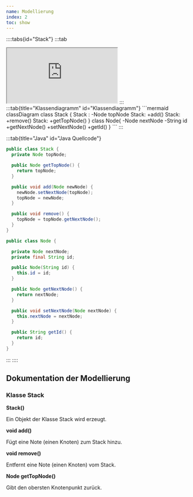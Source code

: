 ```yaml
---
name: Modellierung
index: 2
toc: show
---
```

::::tabs{id="Stack"}
:::tab
<iframe src="https://www.youtube.com/embed/hJresi7z_YM?autoplay=1"></iframe>
:::
:::tab{title="Klassendiagramm" id="Klassendiagramm"}
```mermaid
classDiagram
  class Stack {
    Stack : -Node topNode
    Stack: +add()
    Stack: +remove()
    Stack: +getTopNode()
  }
  class Node{
    -Node nextNode
    -String id
    +getNextNode()
    +setNextNode()
    +getId()
  }
```
:::

:::tab{title="Java" id="Java Quellcode"}
```java
public class Stack {
  private Node topNode;

  public Node getTopNode() {
    return topNode;
  }

  public void add(Node newNode) {
    newNode.setNextNode(topNode);
    topNode = newNode;
  }

  public void remove() {
    topNode = topNode.getNextNode();
  }
}

public class Node {

  private Node nextNode;
  private final String id;

  public Node(String id) {
    this.id = id;
  }

  public Node getNextNode() {
    return nextNode;
  }

  public void setNextNode(Node nextNode) {
    this.nextNode = nextNode;
  }

  public String getId() {
    return id;
  }
}
``` 
:::
::::

## Dokumentation der Modellierung
### Klasse Stack

**Stack()**

Ein Objekt der Klasse Stack wird erzeugt.

**void add()**

Fügt eine Note (einen Knoten) zum Stack hinzu.

**void remove()**

Entfernt eine Note (einen Knoten) vom Stack.

**Node getTopNode()**

Gibt den obersten Knotenpunkt zurück.
